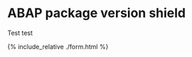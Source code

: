 # ABAP package version shield

Test test

<script
  src="https://code.jquery.com/jquery-3.4.1.min.js"
  integrity="sha256-CSXorXvZcTkaix6Yvo6HppcZGetbYMGWSFlBw8HfCJo="
  crossorigin="anonymous"></script>
<div id="text"></div>
<div id="text2"></div>
<div id="text3"></div>
<script>
document.getElementById("text").innerHTML = "Text added by JavaScript code";
</script>
<script src="./demo.js"></script>
{% include_relative ./form.html %}
